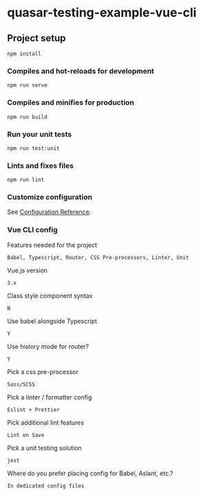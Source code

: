 # quasar-testing-example-vue-cli

## Project setup
```
npm install
```

### Compiles and hot-reloads for development
```
npm run serve
```

### Compiles and minifies for production
```
npm run build
```

### Run your unit tests
```
npm run test:unit
```

### Lints and fixes files
```
npm run lint
```

### Customize configuration
See [Configuration Reference](https://cli.vuejs.org/config/).

### Vue CLI config

Features needed for the project
```
Babel, Typescript, Router, CSS Pre-processors, Linter, Unit
```
Vue.js version
```
3.x
```
Class style component syntax
```
N
```
Use babel alongside Typescript
```
Y
```
Use history mode for router?
```
Y
```
Pick a css pre-processor
```
Sass/SCSS
```
Pick a linter / formatter config
```
Eslint + Prettier
```
Pick additional lint features
```
Lint on Save
```
Pick a unit testing solution
```
jest
```
Where do you prefer placing config for Babel, Aslant, etc.?
```
In dedicated config files
```

